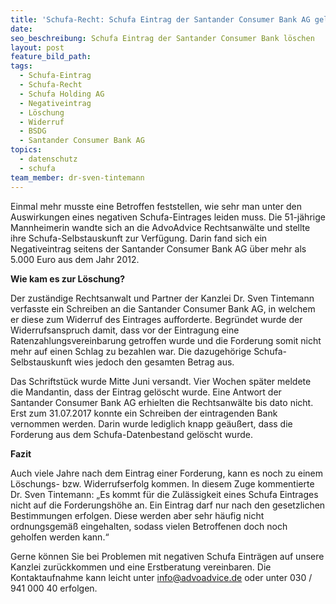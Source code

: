 ```yaml
---
title: 'Schufa-Recht: Schufa Eintrag der Santander Consumer Bank AG gelöscht'
date:
seo_beschreibung: Schufa Eintrag der Santander Consumer Bank löschen
layout: post
feature_bild_path:
tags:
  - Schufa-Eintrag
  - Schufa-Recht
  - Schufa Holding AG
  - Negativeintrag
  - Löschung
  - Widerruf
  - BSDG
  - Santander Consumer Bank AG
topics:
  - datenschutz
  - schufa
team_member: dr-sven-tintemann
---
```



Einmal mehr musste eine Betroffen feststellen, wie sehr man unter den Auswirkungen eines negativen Schufa-Eintrages leiden muss. Die 51-j&auml;hrige Mannheimerin wandte sich an die AdvoAdvice Rechtsanw&auml;lte und stellte ihre Schufa-Selbstauskunft zur Verf&uuml;gung. Darin fand sich ein Negativeintrag seitens der Santander Consumer Bank AG &uuml;ber mehr als 5.000 Euro aus dem Jahr 2012.

**Wie kam es zur L&ouml;schung?**

Der zust&auml;ndige Rechtsanwalt und Partner der Kanzlei Dr. Sven Tintemann verfasste ein Schreiben an die Santander Consumer Bank AG, in welchem er diese zum Widerruf des Eintrages aufforderte. Begr&uuml;ndet wurde der Widerrufsanspruch damit, dass vor der Eintragung eine Ratenzahlungsvereinbarung getroffen wurde und die Forderung somit nicht mehr auf einen Schlag zu bezahlen war. Die dazugeh&ouml;rige Schufa-Selbstauskunft wies jedoch den gesamten Betrag aus.

Das Schriftst&uuml;ck wurde Mitte Juni versandt. Vier Wochen sp&auml;ter meldete die Mandantin, dass der Eintrag gel&ouml;scht wurde. Eine Antwort der Santander Consumer Bank AG erhielten die Rechtsanw&auml;lte bis dato nicht. Erst zum 31.07.2017 konnte ein Schreiben der eintragenden Bank vernommen werden. Darin wurde lediglich knapp ge&auml;u&szlig;ert, dass die Forderung aus dem Schufa-Datenbestand gel&ouml;scht wurde.

**Fazit**

Auch viele Jahre nach dem Eintrag einer Forderung, kann es noch zu einem L&ouml;schungs- bzw. Widerrufserfolg kommen. In diesem Zuge kommentierte Dr. Sven Tintemann: „Es kommt f&uuml;r die Zul&auml;ssigkeit eines Schufa Eintrages nicht auf die Forderungsh&ouml;he an. Ein Eintrag darf nur nach den gesetzlichen Bestimmungen erfolgen. Diese werden aber sehr h&auml;ufig nicht ordnungsgem&auml;&szlig; eingehalten, sodass vielen Betroffenen doch noch geholfen werden kann.“

Gerne k&ouml;nnen Sie bei Problemen mit negativen Schufa Eintr&auml;gen auf unsere Kanzlei zur&uuml;ckkommen und eine Erstberatung vereinbaren. Die Kontaktaufnahme kann leicht unter [info@advoadvice.de](mailto:info@advoadvice.de) oder unter 030 / 941 000 40 erfolgen.